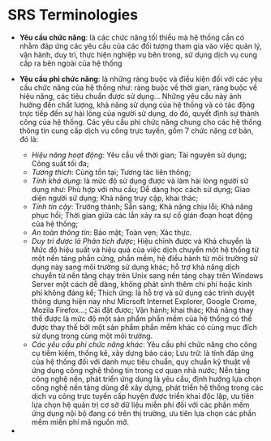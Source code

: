 # SRS Terminologies

-   **Yêu cầu chức năng**: là các chức năng tối thiểu mà hệ thống cần có nhằm đáp ứng các yêu cầu của các đối tượng tham gia vào việc quản lý, vận hành, duy trì, thực hiện nghiệp vụ bên trong, sử dụng dịch vụ cung cấp ra bên ngoài của hệ thống

-   **Yêu cầu phi chức năng**: là những ràng buộc và điều kiện đối với các yêu cầu chức năng của hệ thống như: ràng buộc về thời gian, ràng buộc về hiệu năng, các tiêu chuẩn được sử dụng... Những yêu cầu này ảnh hưởng đến chất lượng, khả năng sử dụng của hệ thống và có tác động trực tiếp đến sự hài lòng của người sử dụng, do đó, quyết định sự thành công của hệ thống. Các yêu cầu phi chức năng chung cho các hệ thống thông tin cung cấp dịch vụ công trực tuyến, gồm 7 chức năng cơ bản, đó là: 
    -   *Hiệu năng hoạt động*: Yêu cầu về thời gian; Tài nguyên sử dụng; Công suất tối đa; 
    -   *Tương thích*: Cùng tồn tại; Tương tác liên thông; 
    -   *Tính khả dụng*: là mức độ sử dụng được và làm hài lòng người sử dụng như: Phù hợp với nhu cầu;  Dễ dàng học cách sử dụng; Giao diện người sử dụng; Khả năng truy cập, khai thác;
    -   *Tính tin cậy*: Trưởng thành; Sẵn sàng; Khả năng chịu lỗi; Khả năng phục hồi; Thời gian giữa các lần xảy ra sự cố gián đoạn hoạt động của hệ thống;
    -   *An toàn thông tin*: Bảo mật; Toàn vẹn; Xác thực.
    -   *Duy trì được là Phân tích được*; Hiệu chỉnh được và Khả chuyển là Mức độ hiệu suất và hiệu quả của việc dịch chuyển một hệ thống từ một nền tảng phần cứng, phần mềm, hệ điều hành từ môi trường sử dụng này sang môi trường sử dụng khác; hỗ trợ khả năng dịch chuyển từ nền tảng chạy trên Unix sang nền tảng chạy trên Windows Server một cách dễ dàng, không phát sinh thêm chi phí hoặc kinh phí không đáng kể; Thích ứng: là hỗ trợ và sử dụng các trình duyệt thông dụng hiện nay như Micrsoft Internet Explorer, Google Crome, Mozila Firefox…; Cài đặt được; Vận hành; khai thác; Khả năng thay thế được là mức độ một sản phẩm phần mềm của hệ thống có thể được thay thế bởi một sản phẩm phần mềm khác có cùng mục đích sử dụng trong cùng một môi trường. 
    -   *Các yêu cầu phi chức năng khác*: Yêu cầu phi chức năng cho công cụ tiềm kiếm, thống kê, xây dựng báo cáo; Lưu trữ: là tính đáp ứng của hệ thống đối với danh mục tiêu chuẩn, quy chuẩn kỹ thuật về ứng dụng công nghệ thông tin trong cơ quan nhà nước; Nền tảng công nghệ nền, phát triển ứng dụng là yêu cầu, định hướng lựa chọn công nghệ nền tảng dùng để xây dựng, phát triển hệ thống trong các dịch vụ công trực tuyến cấp huyện được triển khai độc lập, ưu tiên lựa chọn hệ quản trị cơ sở dữ liệu miễn phí đối với các phần mềm ứng dụng nội bộ đang có trên thị trường, ưu tiên lựa chọn các phần mềm miễn phí mã nguồn mở.

-   
